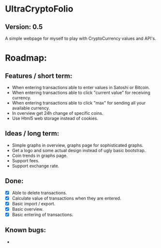 # UltraCryptoFolio
## Version: 0.5

A simple webpage for myself to play with CryptoCurrency values and API's.

# Roadmap:

## Features / short term:
- When entering transactions able to enter values in Satoshi or Bitcoin.
- When entering transactions able to click "current value" for receiving currency.
- When entering transactions able to click "max" for sending all your available currency.
- In overview get 24h change of specific coins.
- Use Html5 web storage instead of cookies.

## Ideas / long term:
- Simple graphs in overview, graphs page for sophisticated graphs.
- Get a logo and some actual design instead of ugly basic bootstrap.
- Coin trends in graphs page.
- Support fees.
- Support exchange rate.

## Done:
- [x] Able to delete transactions.
- [x] Calculate value of transactions when they are entered.
- [x] Basic import / export.
- [x] Basic overview.
- [x] Basic entering of transactions.

## Known bugs:
- 